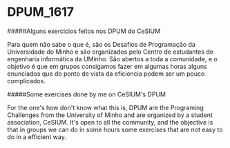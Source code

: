 # DPUM_1617
#####Alguns exercicios feitos nos DPUM do CeSIUM

Para quem não sabe o que é, são os Desafios de Programação da Universidade do Minho e são organizados pelo Centro de estudantes de engenharia informática da UMinho. São abertos a toda a comunidade, e o objetivo é que em grupos consigamos fazer em algumas horas alguns enunciados que do ponto de vista da eficiencia podem ser um pouco complicados.

#####Some exercises done by me on CeSIUM's DPUM

For the one's how don't know what this is, DPUM are the Programing Challenges from the University of Minho and are organized by a student association, CeSIUM. It's open to all the community, and the objective is that in groups we can do in some hours some exercises that are not easy to do in a efficient way.
